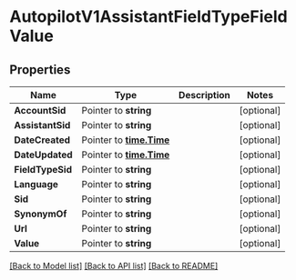 # AutopilotV1AssistantFieldTypeFieldValue

## Properties

Name | Type | Description | Notes
------------ | ------------- | ------------- | -------------
**AccountSid** | Pointer to **string** |  | [optional] 
**AssistantSid** | Pointer to **string** |  | [optional] 
**DateCreated** | Pointer to [**time.Time**](time.Time.md) |  | [optional] 
**DateUpdated** | Pointer to [**time.Time**](time.Time.md) |  | [optional] 
**FieldTypeSid** | Pointer to **string** |  | [optional] 
**Language** | Pointer to **string** |  | [optional] 
**Sid** | Pointer to **string** |  | [optional] 
**SynonymOf** | Pointer to **string** |  | [optional] 
**Url** | Pointer to **string** |  | [optional] 
**Value** | Pointer to **string** |  | [optional] 

[[Back to Model list]](../README.md#documentation-for-models) [[Back to API list]](../README.md#documentation-for-api-endpoints) [[Back to README]](../README.md)



